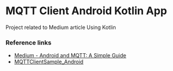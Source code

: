 # MQTT Client Android Kotlin App

Project related to Medium article Using Kotlin

### Reference links
- [Medium - Android and MQTT: A Simple Guide](https://medium.com/swlh/android-and-mqtt-a-simple-guide-cb0cbba1931c)
- [MQTTClientSample_Android](https://github.com/leonardocavagnis/MQTTClientSample_Android)